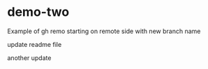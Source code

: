 # demo-two
Example of gh remo starting on remote side with new branch name

update readme file


another update
